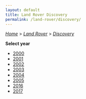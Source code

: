 ```yaml
---
layout: default
title: Land Rover Discovery
permalink: /land-rover/discovery/
---
```

[*Home*](/) > [*Land Rover*](/land-rover/) > [*Discovery*](/land-rover/discovery/)

**Select year**

- [2000](/land-rover/discovery/2000/)
- [2001](/land-rover/discovery/2001/)
- [2002](/land-rover/discovery/2002/)
- [2003](/land-rover/discovery/2003/)
- [2004](/land-rover/discovery/2004/)
- [2005](/land-rover/discovery/2005/)
- [2016](/land-rover/discovery/2016/)
- [2017](/land-rover/discovery/2017/)